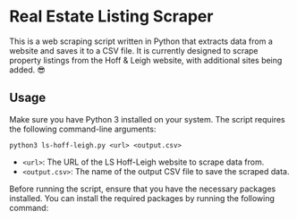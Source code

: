 # Real Estate Listing Scraper

This is a web scraping script written in Python that extracts data from a website and saves it to a CSV file. It is currently designed to scrape property listings from the Hoff & Leigh website, with additional sites being added. :sunglasses:

## Usage

Make sure you have Python 3 installed on your system. The script requires the following command-line arguments:

`python3 ls-hoff-leigh.py <url> <output.csv>`

- `<url>`: The URL of the LS Hoff-Leigh website to scrape data from.
- `<output.csv>`: The name of the output CSV file to save the scraped data.

Before running the script, ensure that you have the necessary packages installed. You can install the required packages by running the following command:

```pip install beautifulsoup4
